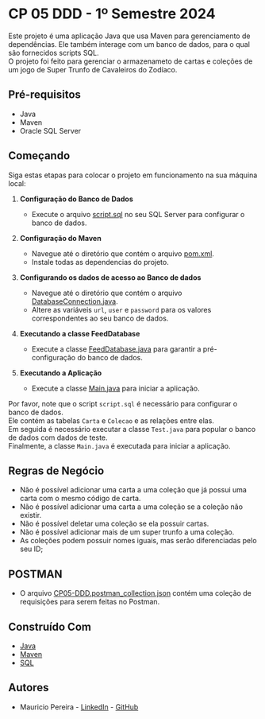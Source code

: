 # CP 05 DDD - 1º Semestre 2024

Este projeto é uma aplicação Java que usa Maven para gerenciamento de dependências. Ele também interage com um banco de dados, para o qual são fornecidos scripts SQL.  
O projeto foi feito para gerenciar o armazenameto de cartas e coleções de um jogo de Super Trunfo de Cavaleiros do Zodíaco.

## Pré-requisitos

- Java
- Maven
- Oracle SQL Server

## Começando

Siga estas etapas para colocar o projeto em funcionamento na sua máquina local:

1. **Configuração do Banco de Dados**
    - Execute o arquivo [script.sql](SQL/script.sql) no seu SQL Server para configurar o banco de dados.

2. **Configuração do Maven**
    - Navegue até o diretório que contém o arquivo [pom.xml](pom.xml).
    - Instale todas as dependencias do projeto.

4. **Configurando os dados de acesso ao Banco de dados**
    - Navegue até o diretório que contém o arquivo [DatabaseConnection.java](src/main/java/org/fiap/connections/DatabaseConnection.java).
    - Altere as variáveis `url`, `user` e `password` para os valores correspondentes ao seu banco de dados.
   
5. **Executando a classe FeedDatabase**
    - Execute a classe [FeedDatabase.java](src/test/java/org/fiap/FeedDatabase.java) para garantir a pré-configuração do banco de dados.

6. **Executando a Aplicação**
    - Execute a classe [Main.java](src/main/java/org/fiap/Main.java) para iniciar a aplicação.
   
Por favor, note que o script `script.sql` é necessário para configurar o banco de dados.  
Ele contém as tabelas `Carta` e `Colecao` e as relações entre elas.  
Em seguida é necessário executar a classe `Test.java` para popular o banco de dados com dados de teste.  
Finalmente, a classe `Main.java` é executada para iniciar a aplicação.


## Regras de Negócio
- Não é possível adicionar uma carta a uma coleção que já possui uma carta com o mesmo código de carta.
- Não é possível adicionar uma carta a uma coleção se a coleção não existir.
- Não é possível deletar uma coleção se ela possuir cartas.
- Não é possível adicionar mais de um super trunfo a uma coleção.
- As coleções podem possuir nomes iguais, mas serão diferenciadas pelo seu ID;

## POSTMAN
- O arquivo [CP05-DDD.postman_collection.json](POSTMAN/CP05.postman_collection.json) contém uma coleção de requisições para serem feitas no Postman.

## Construído Com
- [Java](https://www.java.com/)
- [Maven](https://maven.apache.org/)
- [SQL](https://www.microsoft.com/sql-server/)

## Autores

- Mauricio Pereira - [LinkedIn](https://www.linkedin.com/in/mauriciovpereira/) - [GitHub](https://github.com/Mauricio-Pereira)
